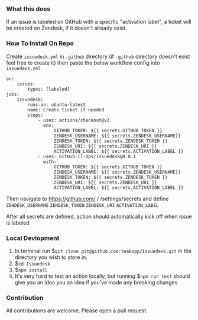 ### What this does

If an issue is labeled on GitHub with a specific "activation label", a ticket will be created on Zendesk, if it doesn't already exist. 

### How To Install On Repo

Create `issuedesk.yml` in `.github` directory (if `.github` directory doesn't exist feel free to create it)
then paste the below workflow config into `issuedesk.yml`

```
on:
    issues:
        types: [labeled]
jobs:
    issuedesk:
        runs-on: ubuntu-latest
        name: Create ticket if needed
        steps:
            - uses: actions/checkout@v2
              env:
                  GITHUB_TOKEN: ${{ secrets.GITHUB_TOKEN }}
                  ZENDESK_USERNAME: ${{ secrets.ZENDESK_USERNAME}}
                  ZENDESK_TOKEN: ${{ secrets.ZENDESK_TOKEN }}
                  ZENDESK_URI: ${{ secrets.ZENDESK_URI }}
                  ACTIVATION_LABEL: ${{ secrets.ACTIVATION_LABEL }}
            - uses: GitHub-IT-Ops/Issuedesk@0.0.1
              with:
                  GITHUB_TOKEN: ${{ secrets.GITHUB_TOKEN }}
                  ZENDESK_USERNAME: ${{ secrets.ZENDESK_USERNAME}}
                  ZENDESK_TOKEN: ${{ secrets.ZENDESK_TOKEN }}
                  ZENDESK_URI: ${{ secrets.ZENDESK_URI }}
                  ACTIVATION_LABEL: ${{ secrets.ACTIVATION_LABEL }}
```
Then navigate to https://github.com/ <Owner or Org> / <repo> /settings/secrets and define 
    `ZENDESK_USERNAME`
    `ZENDESK_TOKEN`
    `ZENDESK_URI`
    `ACTIVATION_LABEL`

After all secrets are defined, action should automatically kick off when issue is labeled 

### Local Devlopment
1. In terminal run $`git clone git@github.com:teakopp/Issuedesk.git` in the directory you wish to store in.
2. $`cd Issuedesk`
3. $`npm install`
4. It's very hard to test an action locally, but running $`npm run test` should give you an idea you an idea if you've made any breaking changes

### Contribution
All contributions are welcome. Please open a pull request.


